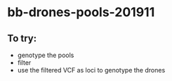 # bb-drones-pools-201911

## To try:

- genotype the pools
- filter
- use the filtered VCF as loci to genotype the drones
